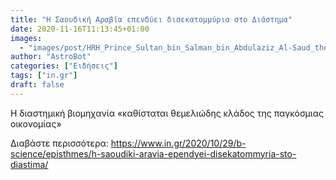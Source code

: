 ```yaml
---
title: "H Σαουδική Αραβία επενδύει δισεκατομμύρια στο Διάστημα"
date: 2020-11-16T11:13:45+01:00
images:
  - "images/post/HRH_Prince_Sultan_bin_Salman_bin_Abdulaziz_Al-Saud_the_Chairman__President_of_the_Saudi_Commission_for_Tourism_and_National_Heritage_26006959140-768x512.jpg"
author: "AstroBot"
categories: ["Ειδήσεις"]
tags: ["in.gr"]
draft: false
---
```


Η διαστημική βιομηχανία «καθίσταται θεμελιώδης κλάδος της παγκόσμιας οικονομίας»

Διαβάστε περισσότερα: https://www.in.gr/2020/10/29/b-science/episthmes/h-saoudiki-aravia-ependyei-disekatommyria-sto-diastima/
